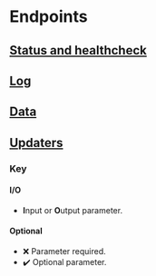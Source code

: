 # Endpoints

## [Status and healthcheck](status.md)

## [Log](log.md)

## [Data](data.md)

## [Updaters](updaters.md)

### Key

#### I/O

- **I**nput or **O**utput parameter.

#### Optional

- :x: Parameter required.
- :heavy_check_mark: Optional parameter.
